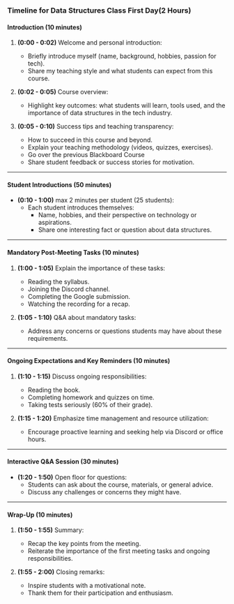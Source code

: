 ### **Timeline for Data Structures Class First Day(2 Hours)**

#### **Introduction (10 minutes)**
1. **(0:00 - 0:02)** Welcome and personal introduction:
   - Briefly introduce myself (name, background, hobbies, passion for tech).
   - Share my teaching style and what students can expect from this course.
   
2. **(0:02 - 0:05)** Course overview:
   - Highlight key outcomes: what students will learn, tools used, and the importance of data structures in the tech industry.

3. **(0:05 - 0:10)** Success tips and teaching transparency:
   - How to succeed in this course and beyond.
   - Explain your teaching methodology (videos, quizzes, exercises).
   - Go over the previous Blackboard Course
   - Share student feedback or success stories for motivation.

---

#### **Student Introductions (50 minutes)**  
- **(0:10 - 1:00)** max 2 minutes per student (25 students):  
  - Each student introduces themselves:
    - Name, hobbies, and their perspective on technology or aspirations.
    - Share one interesting fact or question about data structures.

---

#### **Mandatory Post-Meeting Tasks (10 minutes)**
1. **(1:00 - 1:05)** Explain the importance of these tasks:  
   - Reading the syllabus.
   - Joining the Discord channel.
   - Completing the Google submission.
   - Watching the recording for a recap.

2. **(1:05 - 1:10)** Q&A about mandatory tasks:  
   - Address any concerns or questions students may have about these requirements.

---

#### **Ongoing Expectations and Key Reminders (10 minutes)**
1. **(1:10 - 1:15)** Discuss ongoing responsibilities:
   - Reading the book.
   - Completing homework and quizzes on time.
   - Taking tests seriously (60% of their grade).

2. **(1:15 - 1:20)** Emphasize time management and resource utilization:
   - Encourage proactive learning and seeking help via Discord or office hours.

---

#### **Interactive Q&A Session (30 minutes)**
- **(1:20 - 1:50)** Open floor for questions:
  - Students can ask about the course, materials, or general advice.
  - Discuss any challenges or concerns they might have.

---

#### **Wrap-Up (10 minutes)**
1. **(1:50 - 1:55)** Summary:
   - Recap the key points from the meeting.
   - Reiterate the importance of the first meeting tasks and ongoing responsibilities.

2. **(1:55 - 2:00)** Closing remarks:
   - Inspire students with a motivational note.
   - Thank them for their participation and enthusiasm.
